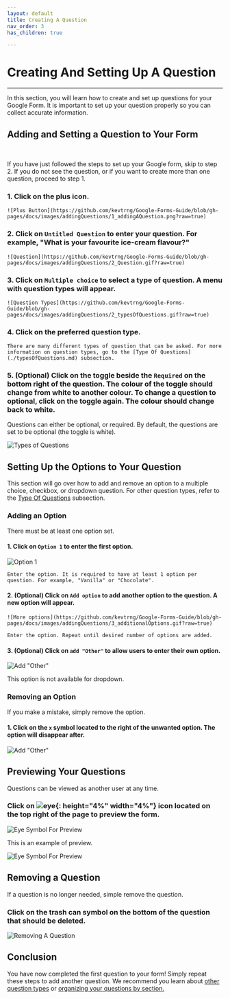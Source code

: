 ```yaml
---
layout: default
title: Creating A Question
nav_order: 3
has_children: true

---
```


# Creating And Setting Up A Question

---

In this section, you will learn how to create and set up questions for your Google Form. It is important to set up your question properly so you can collect accurate information.

## Adding and Setting a Question to Your Form

<br />

If you have just followed the steps to set up your Google form, skip to step 2. If you do not see the question, or if you want to create more than one question, proceed to step 1.

### 1. Click on the plus icon.

    ![Plus Button](https://github.com/kevtrng/Google-Forms-Guide/blob/gh-pages/docs/images/addingQuestions/1_addingAQuestion.png?raw=true)

### 2. Click on `Untitled Question` to enter your question. For example, "What is your favourite ice-cream flavour?"

    ![Question](https://github.com/kevtrng/Google-Forms-Guide/blob/gh-pages/docs/images/addingQuestions/2_Question.gif?raw=true)

### 3. Click on `Multiple choice` to select a type of question. A menu with question types will appear.

    ![Question Types](https://github.com/kevtrng/Google-Forms-Guide/blob/gh-pages/docs/images/addingQuestions/2_typesOfQuestions.gif?raw=true)

### 4. Click on the preferred question type.

    There are many different types of question that can be asked. For more information on question types, go to the [Type Of Questions](./typesOfQuestions.md) subsection.

### 5. (Optional) Click on the toggle beside the `Required` on the bottom right of the question. The colour of the toggle should change from white to another colour. To change a question to optional, click on the toggle again. The colour should change back to white.

Questions can either be optional, or required. By default, the questions are set to be optional (the toggle is white).

![Types of Questions](https://github.com/kevtrng/Google-Forms-Guide/blob/gh-pages/docs/images/addingQuestions/2_required.gif?raw=true)

## Setting Up the Options to Your Question

This section will go over how to add and remove an option to a multiple choice, checkbox, or dropdown question. For other question types, refer to the [Type Of Questions](./typesOfQuestions.md) subsection.
  <br/>

### Adding an Option

There must be at least one option set.

#### 1. Click on `Option 1` to enter the first option.
  ![Option 1](https://github.com/kevtrng/Google-Forms-Guide/blob/gh-pages/docs/images/addingQuestions/3_firstOptions.png?raw=true)

    Enter the option. It is required to have at least 1 option per question. For example, "Vanilla" or "Chocolate".

#### 2. (Optional) Click on `Add option` to add another option to the question. A new option will appear. 

    ![More options](https://github.com/kevtrng/Google-Forms-Guide/blob/gh-pages/docs/images/addingQuestions/3_additionalOptions.gif?raw=true)

    Enter the option. Repeat until desired number of options are added.

#### 3. (Optional) Click on `add "Other"` to allow users to enter their own option. 

![Add "Other"](https://github.com/kevtrng/Google-Forms-Guide/blob/gh-pages/docs/images/addingQuestions/3_addOther.png?raw=true)

This option is not available for dropdown.

### Removing an Option

If you make a mistake, simply remove the option.

#### 1. Click on the `x` symbol located to the right of the unwanted option. The option will disappear after.

![Add "Other"](https://github.com/kevtrng/Google-Forms-Guide/blob/gh-pages/docs/images/addingQuestions/3_removeOption.gif?raw=true)

## Previewing Your Questions

Questions can be viewed as another user at any time.

### Click on ![eye](https://github.com/kevtrng/Google-Forms-Guide/blob/gh-pages/docs/images/icons/eye.png?raw=true){: height="4%" width="4%"} icon located on the top right of the page to preview the form.

![Eye Symbol For Preview](https://github.com/kevtrng/Google-Forms-Guide/blob/gh-pages/docs/images/addingQuestions/4_eyeSymbol.png?raw=true)  

This is an example of preview.

![Eye Symbol For Preview](https://github.com/kevtrng/Google-Forms-Guide/blob/gh-pages/docs/images/addingQuestions/4_preview.png?raw=true)   

## Removing a Question

If a question is no longer needed, simple remove the question.

### Click on the trash can symbol on the bottom of the question that should be deleted.

![Removing A Question](https://github.com/kevtrng/Google-Forms-Guide/blob/gh-pages/docs/images/addingQuestions/5_removingQuestion.png?raw=true)

## Conclusion

You have now completed the first question to your form! Simply repeat these steps to add another question. We recommend you learn about [other question types](./typesOfQuestions.md) or [organizing your questions by section.](../formsSections.md)
